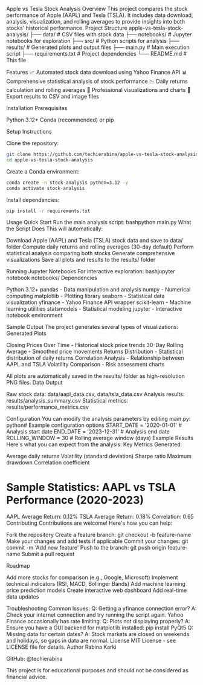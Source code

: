 Apple vs Tesla Stock Analysis
Overview
This project compares the stock performance of Apple (AAPL) and Tesla (TSLA). It includes data download, analysis, visualization, and rolling averages to provide insights into both stocks' historical performance.
Project Structure
apple-vs-tesla-stock-analysis/
├── data/                   # CSV files with stock data
├── notebooks/              # Jupyter notebooks for exploration
├── src/                    # Python scripts for analysis
├── results/                # Generated plots and output files
├── main.py                 # Main execution script
├── requirements.txt        # Project dependencies
└── README.md              # This file

Features
📈 Automated stock data download using Yahoo Finance API
📊 Comprehensive statistical analysis of stock performance
📉 Daily returns calculation and rolling averages
🎨 Professional visualizations and charts
💾 Export results to CSV and image files

Installation
Prerequisites

Python 3.12+
Conda (recommended) or pip

Setup Instructions

Clone the repository:

```bash
git clone https://github.com/techierabina/apple-vs-tesla-stock-analysis.git
cd apple-vs-tesla-stock-analysis
```

Create a Conda environment:
```bash
conda create -n stock-analysis python=3.12 -y
conda activate stock-analysis
```
Install dependencies:
```bash
pip install -r requirements.txt
```
Usage
Quick Start
Run the main analysis script:
bashpython main.py
What the Script Does
This will automatically:

Download Apple (AAPL) and Tesla (TSLA) stock data and save to data/ folder
Compute daily returns and rolling averages (30-day default)
Perform statistical analysis comparing both stocks
Generate comprehensive visualizations
Save all plots and results to the results/ folder

Running Jupyter Notebooks
For interactive exploration:
bashjupyter notebook notebooks/
Dependencies

Python 3.12+
pandas - Data manipulation and analysis
numpy - Numerical computing
matplotlib - Plotting library
seaborn - Statistical data visualization
yfinance - Yahoo Finance API wrapper
scikit-learn - Machine learning utilities
statsmodels - Statistical modeling
jupyter - Interactive notebook environment

Sample Output
The project generates several types of visualizations:
Generated Plots

Closing Prices Over Time - Historical stock price trends
30-Day Rolling Average - Smoothed price movements
Returns Distribution - Statistical distribution of daily returns
Correlation Analysis - Relationship between AAPL and TSLA
Volatility Comparison - Risk assessment charts

All plots are automatically saved in the results/ folder as high-resolution PNG files.
Data Output

Raw stock data: data/aapl_data.csv, data/tsla_data.csv
Analysis results: results/analysis_summary.csv
Statistical metrics: results/performance_metrics.csv

Configuration
You can modify the analysis parameters by editing main.py:
python# Example configuration options
START_DATE = '2020-01-01'  # Analysis start date
END_DATE = '2023-12-31'    # Analysis end date
ROLLING_WINDOW = 30        # Rolling average window (days)
Example Results
Here's what you can expect from the analysis:
Key Metrics Generated:

Average daily returns
Volatility (standard deviation)
Sharpe ratio
Maximum drawdown
Correlation coefficient

Sample Statistics:
AAPL vs TSLA Performance (2020-2023)
=====================================
AAPL Average Return: 0.12%
TSLA Average Return: 0.18%
Correlation: 0.65
Contributing
Contributions are welcome! Here's how you can help:

Fork the repository
Create a feature branch: git checkout -b feature-name
Make your changes and add tests if applicable
Commit your changes: git commit -m 'Add new feature'
Push to the branch: git push origin feature-name
Submit a pull request

Roadmap

 Add more stocks for comparison (e.g., Google, Microsoft)
 Implement technical indicators (RSI, MACD, Bollinger Bands)
 Add machine learning price prediction models
 Create interactive web dashboard
 Add real-time data updates

Troubleshooting
Common Issues:
Q: Getting a yfinance connection error?
A: Check your internet connection and try running the script again. Yahoo Finance occasionally has rate limiting.
Q: Plots not displaying properly?
A: Ensure you have a GUI backend for matplotlib installed: pip install PyQt5
Q: Missing data for certain dates?
A: Stock markets are closed on weekends and holidays, so gaps in data are normal.
License
MIT License - see LICENSE file for details.
Author
Rabina Karki

GitHub: @techierabina


This project is for educational purposes and should not be considered as financial advice.